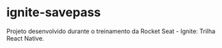 # ignite-savepass
Projeto desenvolvido durante o treinamento da Rocket Seat - Ignite: Trilha React Native.
